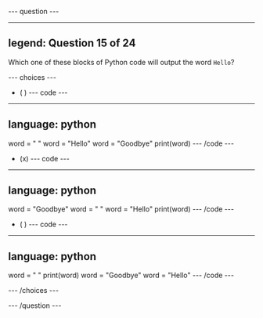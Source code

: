 --- question ---

---
legend: Question 15 of 24
---

Which one of these blocks of Python code will output the word `Hello`?

--- choices ---

- ( )
--- code ---
---
language: python
---
word = " "
word = "Hello"
word = "Goodbye"
print(word)
--- /code ---

- (x)
--- code ---
---
language: python
---
word = "Goodbye"
word = " "
word = "Hello"
print(word)
--- /code ---

- ( )
--- code ---
---
language: python
---
word = " "
print(word)
word = "Goodbye"
word = "Hello"
--- /code ---

--- /choices ---

--- /question ---
